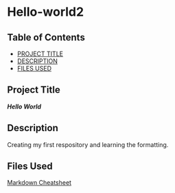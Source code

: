 # Hello-world2
## Table of Contents

- [PROJECT TITLE](#Project-Title)
- [DESCRIPTION](#Description)
- [FILES USED](#Files-Used)

## Project Title

***Hello World***

## Description

Creating my first respository and learning the formatting.

## Files Used

[Markdown Cheatsheet](https://www.markdownguide.org/cheat-sheet/)
